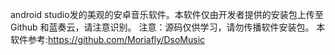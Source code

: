 android studio发的美观的安卓音乐软件。本软件仅由开发者提供的安装包上传至 Github 和蓝奏云，请注意识别。
注意：源码仅供学习，请勿传播软件安装包。
本软件参考:https://github.com/Moriafly/DsoMusic
